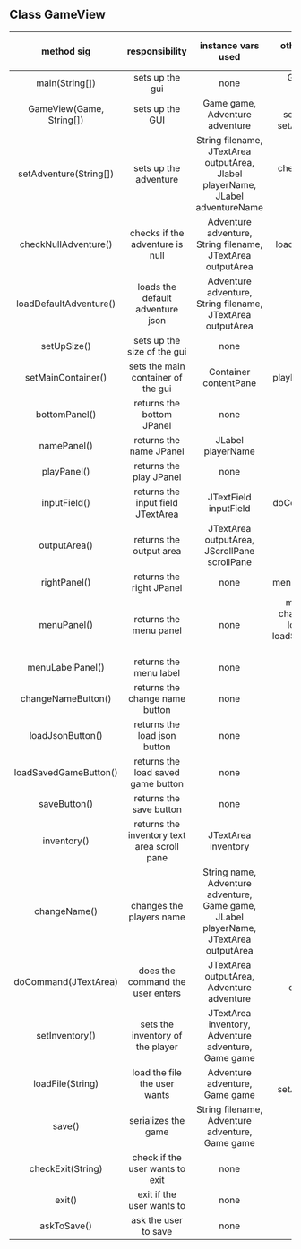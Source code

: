 ## Class GameView

| method sig | responsibility | instance vars used | other class methods called | objects used with method calls | lines of code |
|:----------:|:--------------:|:------------------:|:--------------------------:|:------------------------------:|:-------------:|
|main(String[])|sets up the gui|none|GameView(Game, String[])|GameView gui|5|
|GameView(Game, String[])|sets up the GUI|Game game, Adventure adventure|setUpSize(), setMainContainer(), setAdventure(String[])|Game game|8|
|setAdventure(String[])|sets up the adventure|String filename, JTextArea outputArea, Jlabel playerName, JLabel adventureName|checkNullAdventure(), setInventory()|Game game, JTextArea outputArea, JLabel playerName, JLabel adventureName, Adventure adventure|9|
|checkNullAdventure()|checks if the adventure is null|Adventure adventure, String filename, JTextArea outputArea|loadDefaultAdventure()|JTextArea outputArea, Game game, Adventure adventure|10|
|loadDefaultAdventure()|loads the default adventure json|Adventure adventure, String filename, JTextArea outputArea|none|Game game, JTextArea outputArea|6|
|setUpSize()|sets up the size of the gui|none|none|none|5|
|setMainContainer()|sets the main container of the gui|Container contentPane|namePanel(), playPanel(), rightPanel(), bottomPanel()|Container contentPane|8|
|bottomPanel()|returns the bottom JPanel|none|none|JPanel bottomPanel|5|
|namePanel()|returns the name JPanel|JLabel playerName|none|JPanel namePanel, Jlabel playerName|8|
|playPanel()|returns the play JPanel|none|inputField(), outputArea()|JPanel playPanel|6|
|inputField()|returns the input field JTextArea|JTextField inputField|doCommand(JTextField)|JTextField inputField|6|
|outputArea()|returns the output area|JTextArea outputArea, JScrollPane scrollPane|none|JTextArea outputArea|11|
|rightPanel()|returns the right JPanel|none|menuPanel(), inventory()|JPanel rightPanel|8|
|menuPanel()|returns the menu panel|none|menuLabelPanel(), changeNameButton(), loadJsonButton(), loadSavedGameButton(), saveButton()|JPanel menuPanel|11|
|menuLabelPanel()|returns the menu label|none|none|none|4|
|changeNameButton()|returns the change name button|none|changeName()|JButton changeNameButton|5|
|loadJsonButton()|returns the load json button|none|loadFile(String)|JButton loadJsonButton|5|
|loadSavedGameButton()|returns the load saved game button|none|loadFile(String)|JButton loadSavedGameButton|5|
|saveButton()|returns the save button|none|save()|JButton saveButton|5|
|inventory()|returns the inventory text area scroll pane|JTextArea inventory|none|JTextArea inventory|10|
|changeName()|changes the players name|String name, Adventure adventure, Game game, JLabel playerName, JTextArea outputArea|none|JoptionPane, Game game, JLabel playerName, JTextArea outputArea|9|
|doCommand(JTextArea)|does the command the user enters|JTextArea outputArea, Adventure adventure|setInventory(), checkExit(String)|JTextArea outputArea, JTextField textField, Adventure adventure|8|
|setInventory()|sets the inventory of the player|JTextArea inventory, Adventure adventure, Game game|none|JTextArea inventory, Game game, Adventure adventure|3|
|loadFile(String)|load the file the user wants|Adventure adventure, Game game|askToSave(), setAdventure(String[])|JOptionPane, String file, Game game|10|
|save()|serializes the game|String filename, Adventure adventure, Game game|none|JOptionPane, Adventure adventure, Game game, String filename|8|
|checkExit(String)|check if the user wants to exit|none|exit()|String command|6|
|exit()|exit if the user wants to|none|askToSave()|JOptionPane, String saveAnswer|12|
|askToSave()|ask the user to save|none|save()|String saveAnswer, JOptionPane|11|
